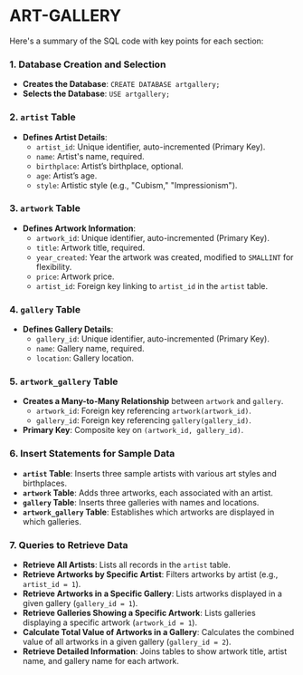 # ART-GALLERY


Here's a summary of the SQL code with key points for each section:

### 1. **Database Creation and Selection**
   - **Creates the Database**: `CREATE DATABASE artgallery;`
   - **Selects the Database**: `USE artgallery;`

### 2. **`artist` Table**
   - **Defines Artist Details**:
     - `artist_id`: Unique identifier, auto-incremented (Primary Key).
     - `name`: Artist's name, required.
     - `birthplace`: Artist’s birthplace, optional.
     - `age`: Artist’s age.
     - `style`: Artistic style (e.g., "Cubism," "Impressionism").

### 3. **`artwork` Table**
   - **Defines Artwork Information**:
     - `artwork_id`: Unique identifier, auto-incremented (Primary Key).
     - `title`: Artwork title, required.
     - `year_created`: Year the artwork was created, modified to `SMALLINT` for flexibility.
     - `price`: Artwork price.
     - `artist_id`: Foreign key linking to `artist_id` in the `artist` table.

### 4. **`gallery` Table**
   - **Defines Gallery Details**:
     - `gallery_id`: Unique identifier, auto-incremented (Primary Key).
     - `name`: Gallery name, required.
     - `location`: Gallery location.

### 5. **`artwork_gallery` Table**
   - **Creates a Many-to-Many Relationship** between `artwork` and `gallery`.
     - `artwork_id`: Foreign key referencing `artwork(artwork_id)`.
     - `gallery_id`: Foreign key referencing `gallery(gallery_id)`.
   - **Primary Key**: Composite key on `(artwork_id, gallery_id)`.

### 6. **Insert Statements for Sample Data**
   - **`artist` Table**: Inserts three sample artists with various art styles and birthplaces.
   - **`artwork` Table**: Adds three artworks, each associated with an artist.
   - **`gallery` Table**: Inserts three galleries with names and locations.
   - **`artwork_gallery` Table**: Establishes which artworks are displayed in which galleries.

### 7. **Queries to Retrieve Data**
   - **Retrieve All Artists**: Lists all records in the `artist` table.
   - **Retrieve Artworks by Specific Artist**: Filters artworks by artist (e.g., `artist_id = 1`).
   - **Retrieve Artworks in a Specific Gallery**: Lists artworks displayed in a given gallery (`gallery_id = 1`).
   - **Retrieve Galleries Showing a Specific Artwork**: Lists galleries displaying a specific artwork (`artwork_id = 1`).
   - **Calculate Total Value of Artworks in a Gallery**: Calculates the combined value of all artworks in a given gallery (`gallery_id = 2`).
   - **Retrieve Detailed Information**: Joins tables to show artwork title, artist name, and gallery name for each artwork.

